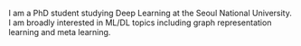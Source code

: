 I am a PhD student studying Deep Learning at the Seoul National University. I am broadly interested in ML/DL topics including graph representation learning and meta learning.
